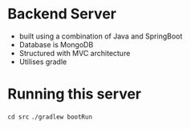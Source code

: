 # Backend Server 
- built using a combination of Java and SpringBoot
- Database is MongoDB
- Structured with MVC architecture
- Utilises gradle

# Running this server
`cd src`
`./gradlew bootRun `

